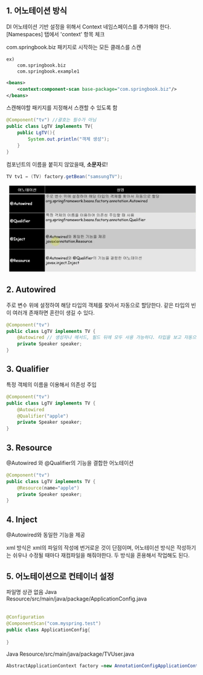 ## 1. 어노테이션 방식

DI 어노테이션 기반 설정을 위해서 Context 네임스페이스를 추가해야 한다.
[Namespaces] 탭에서 'context' 항목 체크

com.springbook.biz 패키지로 시작하는 모든 클래스를 스캔

```
ex)
    com.springbook.biz
    com.springbook.example1
```

```xml
<beans>
    <context:component-scan base-package="com.springbook.biz"/>
</beans>

```

스캔해야할 패키지를 지정해서 스캔할 수 있도록 함

```java
@Component("tv") //괄호는 필수가 아님
public class LgTV implements TV{
    public LgTV(){
        System.out.println("객체 생성");
    }
}

```

컴포넌트의 이름을 붙히지 않았을때, **소문자**로!

```java
TV tv1 = (TV) factory.getBean("samsungTV");
```

<p align="center">
    <img src="./resource/annotation.PNG"/>
</p>

## 2. Autowired

주로 변수 위에 설정하여 해당 타입의 객체를 찾아서 자동으로 할당한다.
같은 타입의 빈이 여러개 존재하면 혼란이 생길 수 있다.

```java
@Component("tv")
public class LgTV implements TV {
    @Autowired // 생성자나 메서드, 필드 뒤에 모두 사용 가능하다. 타입을 보고 자동으로 삽입
    private Speaker speaker;
}
```

## 3. Qualifier

특정 객체의 이름을 이용해서 의존성 주입

```java
@Component("tv")
public class LgTV implements TV {
    @Autowired
    @Qualifier("apple")
    private Speaker speaker;
}
```

## 3. Resource

@Autowired 와 @Qualifier의 기능을 결합한 어노테이션

```java
@Component("tv")
public class LgTV implements TV {
    @Resource(name="apple")
    private Speaker speaker;
}
```

## 4. Inject

@Autowired와 동일한 기능을 제공

xml 방식은 xml의 파일의 작성에 번거로운 것이 단점이며, 어노테이션 방식은 작성하기는 쉬우나
수정될 때마다 재컴파일을 해줘야한다. 두 방식을 혼용해서 작업해도 된다.

## 5. 어노테이션으로 컨테이너 설정

파일명 상관 없음
Java Resource/src/main/java/package/ApplicationConfig.java

```java

@Configuration
@ComponentScan("com.myspring.test")
public class ApplicationConfig{

}

```

Java Resource/src/main/java/package/TVUser.java

```java
AbstractApplicationContext factory =new AnnotationConfigApplicationContext(ApplicationConfig.class);
```
